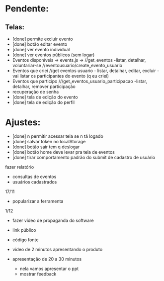 # Pendente:

## Telas:

- [done] permite excluir evento
- [done] botão editar evento
- [done] ver evento individual
- [done] ver eventos públicos (sem logar)
- Eventos disponíveis -> events.js -> //get_eventos
  -listar, detalhar, voluntariar-se
  //eventousuario/create_evento_usuario
- Eventos que criei //get eventos usuario - listar, detalhar, editar, excluir - vai listar os participantes do evento (q eu criei)
- Eventos que participo ///get_eventos_usuario_participacao
  -listar, detalhar, remover participação
- recuperação de senha
- [done] tela de edição do evento
- [done] tela de edição do perfil

# Ajustes:

- [done] n permitir acessar tela se n tá logado
- [done] salvar token no localStorage
- [done] botão sair tem q deslogar
- [done] botão home deve levar pra tela de eventos
- [done] tirar comportamento padrão do submit de cadastro de usuário

fazer relatório

- consultas de eventos
- usuários cadastrados

17/11

- popularizar a ferramenta

1/12

- fazer vídeo de propaganda do software
- link público
- código fonte

- vídeo de 2 minutos apresentando o produto

- apresentação de 20 a 30 minutos
  - nela vamos apresentar o ppt
  - mostrar feedback
